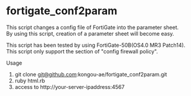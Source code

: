 fortigate_conf2param
====================
This script changes a config file of FortiGate into the parameter sheet.   
By using this script, creation of a parameter sheet will become easy. 


This script has been tested by using FortiGate-50B(OS4.0 MR3 Patch14).  
This script only support the section of "config firewall policy".  

Usage

1.  git clone git@github.com:kongou-ae/fortigate_conf2param.git
2.  ruby html.rb
3.  access to http://your-server-ipaddress:4567

